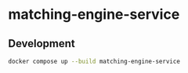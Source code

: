 # matching-engine-service

## Development

```bash
docker compose up --build matching-engine-service
```
